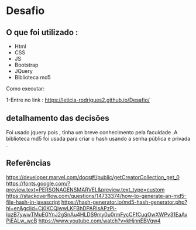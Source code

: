 # Desafio 

## O que foi utilizado :
- Html
- CSS
- JS
- Bootstrap 
- JQuery
- Biblioteca md5

Como executar:

1-Entre no link :
	https://leticia-rodrigues2.github.io/Desafio/

## detalhamento das decisões
Foi usado jquery pois , tinha um breve conhecimento pela faculdade .A biblioteca md5 foi usada para criar o hash usando a senha pública e privada .

## Referências 
https://developer.marvel.com/docs#!/public/getCreatorCollection_get_0
https://fonts.google.com/?preview.text=PERSONAGENSMARVEL&preview.text_type=custom
https://stackoverflow.com/questions/14733374/how-to-generate-an-md5-file-hash-in-javascript
https://hash-generator.io/md5-hash-generator.php?hl=en&gclid=Cj0KCQjwwLKFBhDPARIsAPzPi-IqzB7ywwTMuEGYnJ2gSnAu4HLDS9my0u0rmFycCFfCuqOwXWPv31EaAvPiEALw_wcB
https://www.youtube.com/watch?v=kHjnnEBVgw4

